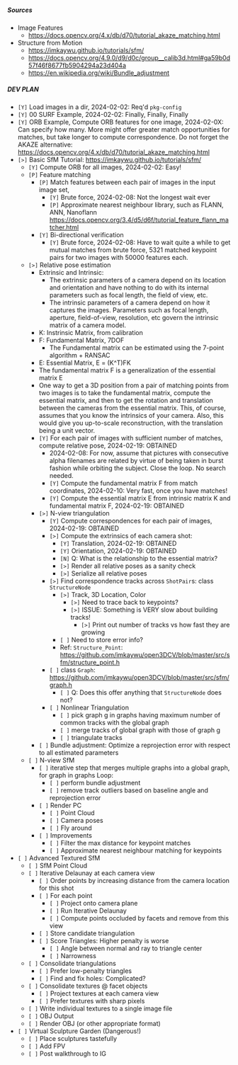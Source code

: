 ##### Sources #####
* Image Features
    - https://docs.opencv.org/4.x/db/d70/tutorial_akaze_matching.html
* Structure from Motion
    - https://imkaywu.github.io/tutorials/sfm/
    - https://docs.opencv.org/4.9.0/d9/d0c/group__calib3d.html#ga59b0d57f46f8677fb5904294a23d404a
    - https://en.wikipedia.org/wiki/Bundle_adjustment


##### DEV PLAN #####
* `[Y]` Load images in a dir, 2024-02-02: Req'd `pkg-config`
* `[Y]` 00 SURF Example, 2024-02-02: Finally, Finally, Finally
* `[Y]` ORB Example, Compute ORB features for one image, 2024-02-0X: Can specify how many. More might offer 
    greater match opportunities for matches, but take longer to compute correspondence. Do not forget 
    the AKAZE alternative: https://docs.opencv.org/4.x/db/d70/tutorial_akaze_matching.html
* `[>]` Basic SfM Tutorial: https://imkaywu.github.io/tutorials/sfm/
    - `[Y]` Compute ORB for all images, 2024-02-02: Easy!
    - `[P]` Feature matching
        * `[P]` Match features between each pair of images in the input image set,
            - `[Y]` Brute force, 2024-02-08: Not the longest wait ever
            - `[P]` Approximate nearest neighbour library, such as FLANN, ANN, Nanoflann
            https://docs.opencv.org/3.4/d5/d6f/tutorial_feature_flann_matcher.html
        * `[Y]` Bi-directional verification
            - `[Y]` Brute force, 2024-02-08: Have to wait quite a while to get mutual matches from brute force,
                5321 matched keypoint pairs for two images with 50000 features each.
    - `[>]` Relative pose estimation
        * Extrinsic and Intrinsic: 
            - The extrinsic parameters of a camera depend on its location and orientation and have nothing to do with 
              its internal parameters such as focal length, the field of view, etc. 
            - The intrinsic parameters of a camera depend on how it captures the images. 
              Parameters such as focal length, aperture, field-of-view, resolution, etc 
              govern the intrinsic matrix of a camera model.
        * K: Instrinsic Matrix, from calibration
        * F: Fundamental Matrix, 7DOF
            - The Fundamental matrix can be estimated using the 7-point algorithm + RANSAC
        * E: Essential Matrix, E = (K^T)FK
        * The fundamental matrix F is a generalization of the essential matrix E
        * One way to get a 3D position from a pair of matching points from two images is to take the fundamental matrix, 
          compute the essential matrix, and then to get the rotation and translation between the cameras from the 
          essential matrix. This, of course, assumes that you know the intrinsics of your camera. 
          Also, this would give you up-to-scale reconstruction, with the translation being a unit vector.
        * `[Y]` For each pair of images with sufficient number of matches, compute relative pose, 2024-02-19: OBTAINED
            * 2024-02-08: For now, assume that pictures with consecutive alpha filenames are related by virtue
                          of being taken in burst fashion while orbiting the subject. Close the loop. No search needed.
            - `[Y]` Compute the fundamental matrix F from match coordinates, 2024-02-10: Very fast, once you have matches!
            - `[Y]` Compute the essential matrix E from intrinsic matrix K and fundamental matrix F, 2024-02-19: OBTAINED
        * `[>]` N-view triangulation
            - `[Y]` Compute correspondences for each pair of images, 2024-02-19: OBTAINED
            - `[>]` Compute the extrinsics of each camera shot: 
                * `[Y]` Translation, 2024-02-19: OBTAINED
                * `[Y]` Orientation, 2024-02-19: OBTAINED
                * `[N]` Q: What is the relationship to the essential matrix?
                * `[>]` Render all relative poses as a sanity check
                * `[>]` Serialize all relative poses
            - `[>]` Find correspondence tracks across `ShotPair`s: class `StructureNode`
                * `[>]` Track, 3D Location, Color
                   - `[>]` Need to trace back to keypoints?
                   - `[>]` ISSUE: Something is VERY slow about building tracks!
                        * `[>]` Print out number of tracks vs how fast they are growing
                * `[ ]` Need to store error info?
                * Ref: `Structure_Point`: https://github.com/imkaywu/open3DCV/blob/master/src/sfm/structure_point.h
            - `[ ]` class `Graph`: https://github.com/imkaywu/open3DCV/blob/master/src/sfm/graph.h
                * `[ ]` Q: Does this offer anything that `StructureNode` does not?
            - `[ ]` Nonlinear Triangulation
                * `[ ]` pick graph g in graphs having maximum number of common tracks with the global graph
                * `[ ]` merge tracks of global graph with those of graph g
                * `[ ]` triangulate tracks
        * `[ ]` Bundle adjustment: Optimize a reprojection error with respect to all estimated parameters
    - `[ ]` N-view SfM
        * `[ ]` iterative step that merges multiple graphs into a global graph, for graph in graphs
            Loop:
            - `[ ]` perform bundle adjustment
            - `[ ]` remove track outliers based on baseline angle and reprojection error
        * `[ ]` Render PC 
            - `[ ]` Point Cloud
            - `[ ]` Camera poses
            - `[ ]` Fly around
        * `[ ]` Improvements
            - `[ ]` Filter the max distance for keypoint matches
            - `[ ]` Approximate nearest neighbour matching for keypoints
* `[ ]` Advanced Textured SfM
    - `[ ]` SfM Point Cloud
    - `[ ]` Iterative Delaunay at each camera view
       * `[ ]` Order points by increasing distance from the camera location for this shot
       * `[ ]` For each point
            - `[ ]` Project onto camera plane
            - `[ ]` Run Iterative Delaunay 
            - `[ ]` Compute points occluded by facets and remove from this view
       * `[ ]` Store candidate triangulation
       * `[ ]` Score Triangles: Higher penalty is worse
            - `[ ]` Angle between normal and ray to triangle center
            - `[ ]` Narrowness
    - `[ ]` Consolidate triangulations
       * `[ ]` Prefer low-penalty triangles
       * `[ ]` Find and fix holes: Complicated?
    - `[ ]` Consolidate textures @ facet objects
       * `[ ]` Project textures at each camera view
       * `[ ]` Prefer textures with sharp pixels
    - `[ ]` Write individual textures to a single image file
    - `[ ]` OBJ Output
    - `[ ]` Render OBJ (or other appropriate format)
* `[ ]` Virtual Sculpture Garden (Dangerous!)
    - `[ ]` Place sculptures tastefully
    - `[ ]` Add FPV
    - `[ ]` Post walkthrough to IG